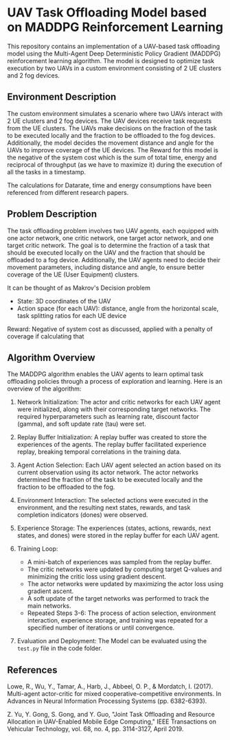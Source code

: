 
# UAV Task Offloading Model based on MADDPG Reinforcement Learning

This repository contains an implementation of a UAV-based task offloading model using the Multi-Agent Deep Deterministic Policy Gradient (MADDPG) reinforcement learning algorithm. The model is designed to optimize task execution by two UAVs in a custom environment consisting of 2 UE clusters and 2 fog devices.

## Environment Description

The custom environment simulates a scenario where two UAVs interact with 2 UE clusters and 2 fog devices. The UAV devices receive task requests from the UE clusters. The UAVs make decisions on the fraction of the task to be executed locally and the fraction to be offloaded to the fog devices. Additionally, the model decides the movement distance and angle for the UAVs to improve coverage of the UE devices. The Reward for this model is the negative of the system cost which is the sum of total time, energy and reciprocal of throughput (as we have to maximize it) during the execution of all the tasks in a timestamp.

The calculations for Datarate, time and energy consumptions have been referenced from different research papers.

## Problem Description

The task offloading problem involves two UAV agents, each equipped with one actor network, one critic network, one target actor network, and one target critic network. The goal is to determine the fraction of a task that should be executed locally on the UAV and the fraction that should be offloaded to a fog device. Additionally, the UAV agents need to decide their movement parameters, including distance and angle, to ensure better coverage of the UE (User Equipment) clusters.

It can be thought of as Makrov's Decision problem
- State: 3D coordinates of the UAV
- Action space (for each UAV): distance, angle from the horizontal scale, task splitting ratios for each UE device

Reward: Negative of system cost as discussed, applied with a penalty of coverage if calculating that

## Algorithm Overview

The MADDPG algorithm enables the UAV agents to learn optimal task offloading policies through a process of exploration and learning. Here is an overview of the algorithm:

1. Network Initialization: The actor and critic networks for each UAV agent were initialized, along with their corresponding target networks. The required hyperparameters such as learning rate, discount factor (gamma), and soft update rate (tau) were set.

2. Replay Buffer Initialization: A replay buffer was created to store the experiences of the agents. The replay buffer facilitated experience replay, breaking temporal correlations in the training data.

3. Agent Action Selection: Each UAV agent selected an action based on its current observation using its actor network. The actor networks determined the fraction of the task to be executed locally and the fraction to be offloaded to the fog.

4. Environment Interaction: The selected actions were executed in the environment, and the resulting next states, rewards, and task completion indicators (dones) were observed.

5. Experience Storage: The experiences (states, actions, rewards, next states, and dones) were stored in the replay buffer for each UAV agent.

6. Training Loop:
   - A mini-batch of experiences was sampled from the replay buffer.
   - The critic networks were updated by computing target Q-values and minimizing the critic loss using gradient descent.
   - The actor networks were updated by maximizing the actor loss using gradient ascent.
   - A soft update of the target networks was performed to track the main networks.
   - Repeated Steps 3-6: The process of action selection, environment interaction, experience storage, and training was repeated for a specified number of iterations or until convergence.

7. Evaluation and Deployment: The Model can be evaluated using the `test.py` file in the code folder.

## References

Lowe, R., Wu, Y., Tamar, A., Harb, J., Abbeel, O. P., & Mordatch, I. (2017). Multi-agent actor-critic for mixed cooperative-competitive environments. In Advances in Neural Information Processing Systems (pp. 6382-6393).

Z. Yu, Y. Gong, S. Gong, and Y. Guo, "Joint Task Offloading and Resource Allocation in UAV-Enabled Mobile Edge Computing," IEEE Transactions on Vehicular Technology, vol. 68, no. 4, pp. 3114-3127, April 2019.
